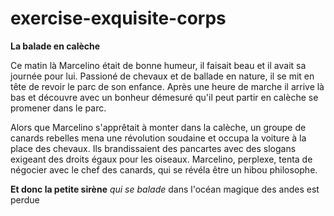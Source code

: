 # exercise-exquisite-corps
**La balade en calèche**

Ce matin là Marcelino était de bonne humeur, il faisait beau et il avait sa journée pour lui.
Passioné de chevaux et de ballade en nature, il se mit en tête de revoir le parc de son enfance.
Après une heure de marche il arrive là bas et découvre avec un bonheur démesuré qu'il peut partir en calèche se promener dans le parc.

Alors que Marcelino s'apprêtait à monter dans la calèche, un groupe de canards rebelles mena une révolution 
soudaine et occupa la voiture à la place des chevaux. Ils brandissaient des pancartes avec des slogans 
exigeant des droits égaux pour les oiseaux. Marcelino, perplexe, tenta de négocier avec le chef des canards, 
qui se révéla être un hibou philosophe.

**Et donc la petite sirène** 
_qui se balade_
dans l'océan magique des andes est perdue

